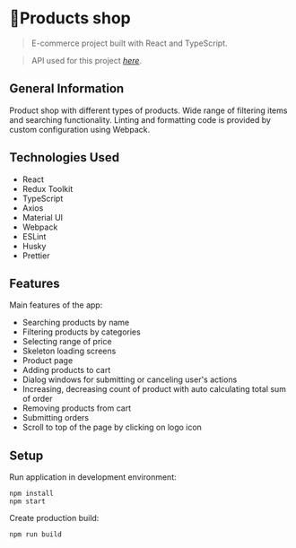 # 🏪Products shop
> E-commerce project built with React and TypeScript.

> API used for this project [_here_](https://fakestoreapi.com/).

## General Information
Product shop with different types of products. Wide range of filtering items and searching functionality.
Linting and formatting code is provided by custom configuration using Webpack.


## Technologies Used
- React 
- Redux Toolkit 
- TypeScript 
- Axios 
- Material UI 
- Webpack 
- ESLint 
- Husky 
- Prettier 


## Features
Main features of the app:
- Searching products by name
- Filtering products by categories
- Selecting range of price
- Skeleton loading screens
- Product page
- Adding products to cart
- Dialog windows for submitting or canceling user's actions
- Increasing, decreasing count of product with auto calculating total sum of order
- Removing products from cart
- Submitting orders
- Scroll to top of the page by clicking on logo icon


## Setup
Run application in development environment:
```
npm install
npm start
```
Create production build:
```
npm run build
```
